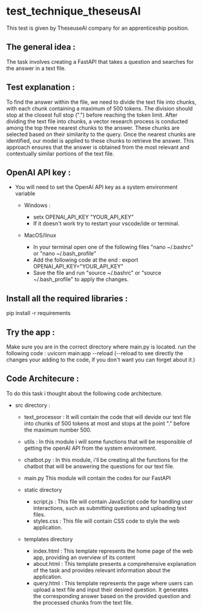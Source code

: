 # test_technique_theseusAI


This test is given by TheseuseAI company for an apprenticeship position.

## The general idea : 
The task involves creating a FastAPI that takes a question and searches for the answer in a text file.

## Test explanation :

To find the answer within the file, we need to divide the text file into chunks, with each chunk containing a maximum of 500 tokens. The division should stop at the closest full stop (".") before reaching the token limit. After dividing the text file into chunks, a vector research process is conducted among the top three nearest chunks to the answer. These chunks are selected based on their similarity to the query. Once the nearest chunks are identified, our model is applied to these chunks to retrieve the answer. This approach ensures that the answer is obtained from the most relevant and contextually similar portions of the text file.

## OpenAI API key :
- You will need to set the OpenAI API key as a system environment variable 
  - Windows :
    - setx OPENAI_API_KEY "YOUR_API_KEY"
    - If it doesn't work try to restart your vscode/ide or terminal.
  
  - MacOS/linux 
    - In your terminal open one of the following files "nano ~/.bashrc" or "nano ~/.bash_profile"
    - Add the following code at the end : export OPENAI_API_KEY="YOUR_API_KEY"
    - Save the file and run "source ~/.bashrc" or "source ~/.bash_profile"  to apply the changes.

## Install all the required libraries : 
pip install -r requirements 

## Try the app : 
Make sure you are in the correct directory where main.py is located.
run the following code : uvicorn main:app --reload (--reload to see directly the changes your adding to the code, if you don't want you can forget about it.)

## Code Architecure :

To do this task i thought about the following code architecture.
- src directory :
  - text_processor :
It will contain the code that will devide our text file into chunks of 500 tokens at most and stops at the point "." before the maximum number 500.

  - utils :
  In this module i will some functions that will be responsible of  getting the openAI API from the system environment.
  
  - chatbot.py :
  In this module, i'll be creating all the functions for the chatbot that will be answering the questions for our text file. 
  
  - main.py
  This module will contain the codes for our FastAPI

  - static directory
    - script.js : This file will contain JavaScript code for handling user interactions, such as submitting questions and uploading text files.
    - styles.css : This file will contain CSS code to style the web application.
      
  - templates directory
    - index.html : This template represents the home page of the web app, providing an overview of its content
    - about.html : This template presents a comprehensive explanation of the task and provides relevant information about the application.
    - query.html : This template represents the page where users can upload a text file and input their desired question. It generates the corresponding answer based on the provided question and the processed chunks from the text file.

